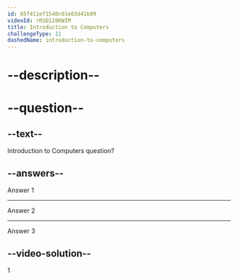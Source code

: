 ```yaml
---
id: 65f411ef1540c01e03d41b09
videoId: rRSD128KWIM
title: Introduction to Computers
challengeType: 11
dashedName: introduction-to-computers
---
```


# --description--



# --question--

## --text--

Introduction to Computers question?

## --answers--

Answer 1

---

Answer 2

---

Answer 3

## --video-solution--

1
